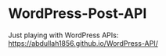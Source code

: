 # WordPress-Post-API
Just playing with WordPress APIs:
https://abdullah1856.github.io/WordPress-API/
